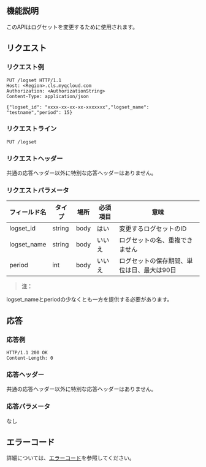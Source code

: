 ## 機能説明

このAPIはログセットを変更するために使用されます。

## リクエスト

### リクエスト例

```
PUT /logset HTTP/1.1
Host: <Region>.cls.myqcloud.com
Authorization: <AuthorizationString>
Content-Type: application/json

{"logset_id": "xxxx-xx-xx-xx-xxxxxxx","logset_name": "testname","period": 15}
```

### リクエストライン

```
PUT /logset
```

### リクエストヘッダー

共通の応答ヘッダー以外に特別な応答ヘッダーはありません。

### リクエストパラメータ

| フィールド名        |  タイプ  | 場所  | 必須項目 |      意味                       |
|--------------|--------|------|---------|--------------------------------|
| logset_id    | string | body | はい      |変更するログセットのID                |
| logset_name  | string | body | いいえ      |ログセットの名、重複できません             |
| period       | int    | body | いいえ      |ログセットの保存期間、単位は日、最大は90日    |

> **注：**
>
logset_nameとperiodの少なくとも一方を提供する必要があります。

## 応答

### 応答例

```
HTTP/1.1 200 OK
Content-Length: 0

```

### 応答ヘッダー

共通の応答ヘッダー以外に特別な応答ヘッダーはありません。

### 応答パラメータ

なし

## エラーコード

詳細については、[エラーコード](https://cloud.tencent.com/document/product/614/12402)を参照してください。


